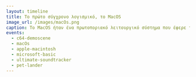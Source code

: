 ```yaml
---
layout: timeline 
title: Το πρώτο σύγχρονο λογισμικό, το MacOS 
image_url: /images/macOs.png
caption: To MacOS ήταν ένα πρωτοποριακό λειτουργικό σύστημα που έφερε την επανάσταση στις δυνατότητες των υπολογιστών στην εποχή του
events:
  - c64-demoscene
  - macOs
  - apple-macintosh
  - microsoft-basic
  - ultimate-soundtracker
  - pet-lander
---
```


